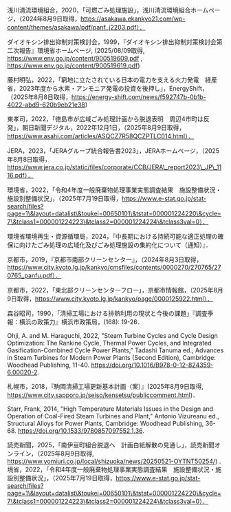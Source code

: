 浅川清流環境組合，2020，「可燃ごみ処理施設」，浅川清流環境組合ホームページ，（2024年8月9日取得，https://asakawa.ekankyo21.com/wp-content/themes/asakawa/pdf/panf_j2203.pdf）．

ダイオキシン排出抑制対策検討会，1999，『ダイオキシン排出抑制対策検討会第二次報告』環境省ホームページ, (2025/08/09取得, https://www.env.go.jp/content/900519609.pdf , https://www.env.go.jp/content/900519619.pdf)

藤村明弘，2022，「窮地に立たされている日本の電力を支える火力発電　経産省，2023年度から水素・アンモニア発電の投資を後押し」，EnergyShift，（2025年8月8日取得，https://energy-shift.com/news/f592747b-0b1b-4022-abd9-620b9eb21e38)

東孝司，2022，「徳島市が広域ごみ処理計画から脱退表明　周辺4市町は反発」，朝日新聞デジタル，2022年12月1日，（2025年8月9日取得，https://www.asahi.com/articles/ASQCZ7R58QCZPTLC014.html）．

JERA，2023，「JERAグループ統合報告書2023」，JERAホームページ，（2025年8月8日取得，https://www.jera.co.jp/static/files/corporate/CCB/JERA\_report2023\_JP\_1116.pdf）．

環境省，2022，「令和4年度一般廃棄物処理事業実態調査結果　施設整備状況・施設別整備状況」，（2025年7月19日取得，https://www.e-stat.go.jp/stat-search/files?page=1\&layout=datalist\&toukei=00650101\&tstat=000001224220\&cycle=7\&tclass1=000001224223\&tclass2=000001224224\&tclass3val=0）．

環境省環境再生・資源循環局，2024，『中長期における持続可能な適正処理の確保に向けたごみ処理の広域化及びごみ処理施設の集約化について（通知）』．

京都市，2019，『京都市南部クリーンセンター』，（2024年8月3日取得，https://www.city.kyoto.lg.jp/kankyo/cmsfiles/contents/0000270/270765/270765_panfu.pdf）．

京都市，2022，「東北部クリーンセンターフロー」，京都市情報館，（2025年8月9日取得，https://www.city.kyoto.lg.jp/kankyo/page/0000125922.html）．

森谷昭司，1990，「清掃工場における排熱利用の現状と今後の課題」『調査季報：横浜の政策力』横浜市政策局，(168): 19-26．

Ohji, A. and M. Haraguchi, 2022, "Steam Turbine Cycles and Cycle Design Optimization: The Rankine Cycle, Thermal Power Cycles, and Integrated Gasification-Combined Cycle Power Plants," Tadashi Tanuma ed., Advances in Steam Turbines for Modern Power Plants (Second Edition), Cambridge: Woodhead Publishing, 11-40. https://doi.org/10.1016/B978-0-12-824359-6.00020-2.

札幌市，2018，『駒岡清掃工場更新基本計画（案）』(2025年8月9日取得, https://www.city.sapporo.jp/seiso/kensetsu/publiccomment.html)．

Starr, Frank, 2014, "High Temperature Materials Issues in the Design and Operation of Coal-Fired Steam Turbines and Plant," Antonio Vizureanu ed., Structural Alloys for Power Plants, Cambridge: Woodhead Publishing, 36-68. https://doi.org/10.1533/9780857097552.1.36.

読売新聞，2025，「南伊豆町組合脱退へ　計画白紙解散の見通し」，読売新聞オンライン，（2025年8月9日取得, https://www.yomiuri.co.jp/local/shizuoka/news/20250521-OYTNT50254/) .境省，2022，「令和4年度一般廃棄物処理事業実態調査結果　施設整備状況・施設別整備状況」，（2025年7月19日取得，https://www.e-stat.go.jp/stat-search/files?page=1\&layout=datalist\&toukei=00650101\&tstat=000001224220\&cycle=7\&tclass1=000001224223\&tclass2=000001224224\&tclass3val=0）．
